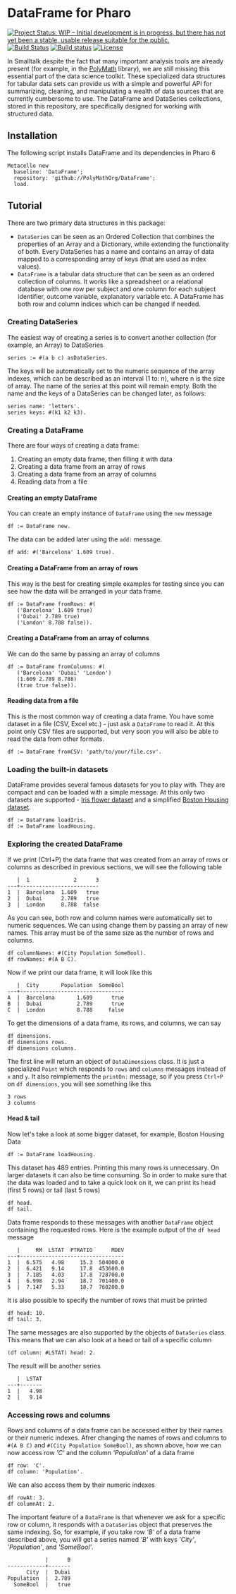 # DataFrame for Pharo
[![Project Status: WIP – Initial development is in progress, but there has not yet been a stable, usable release suitable for the public.](http://www.repostatus.org/badges/latest/wip.svg)](http://www.repostatus.org/#wip)
[![Build Status](https://travis-ci.org/PolyMathOrg/DataFrame.svg?branch=master)](https://travis-ci.org/PolyMathOrg/DataFrame)
[![Build status](https://ci.appveyor.com/api/projects/status/1wdnjvmlxfbml8qo?svg=true)](https://ci.appveyor.com/project/olekscode/dataframe)
[![License](https://img.shields.io/badge/license-MIT-blue.svg)](https://raw.githubusercontent.com/PolyMathOrg/DataFrame/master/LICENSE)

In Smalltalk despite the fact that many important analysis tools are already present (for example, in the [PolyMath](https://github.com/PolyMathOrg/PolyMath) library), we are still missing this essential part of the data science toolkit. These specialized data structures for tabular data sets can provide us with a simple and powerful API for summarizing, cleaning, and manipulating a wealth of data sources that are currently cumbersome to use. The DataFrame and DataSeries collections, stored in this repository, are specifically designed for working with structured data.

## Installation
The following script installs DataFrame and its dependencies in Pharo 6

```smalltalk
Metacello new
  baseline: 'DataFrame';
  repository: 'github://PolyMathOrg/DataFrame';
  load.
```

## Tutorial
There are two primary data structures in this package:
* `DataSeries` can be seen as an Ordered Collection that combines the properties of an Array and a Dictionary, while extending the functionality of both. Every DataSeries has a name and contains an array of data mapped to a corresponding array of keys (that are used as index values).
* `DataFrame` is a tabular data structure that can be seen as an ordered collection of columns. It works like a spreadsheet or a relational database with one row per subject and one column for each subject identifier, outcome variable, explanatory variable etc. A DataFrame has both row and column indices which can be changed if needed.

### Creating DataSeries
The easiest way of creating a series is to convert another collection (for example, an Array) to DataSeries

```smalltalk
series := #(a b c) asDataSeries.
```

The keys will be automatically set to the numeric sequence of the array indexes, which can be described as an interval (1 to: n), where n is the size of array. The name of the series at this point will remain empty. Both the name and the keys of a DataSeries can be changed later, as follows:

```smalltalk
series name: 'letters'.
series keys: #(k1 k2 k3).
```

### Creating a DataFrame
There are four ways of creating a data frame:
1. Creating an empty data frame, then filling it with data
2. Creating a data frame from an array of rows
3. Creating a data frame from an array of columns
4. Reading data from a file

#### Creating an empty DataFrame
You can create an empty instance of `DataFrame` using the `new` message

```smalltalk
df := DataFrame new.
```
The data can be added later using the `add:` message.
```smalltalk
df add: #('Barcelona' 1.609 true).
```

#### Creating a DataFrame from an array of rows
This way is the best for creating simple examples for testing since you can see how the data will be arranged in your data frame.

```smalltalk
df := DataFrame fromRows: #(
   ('Barcelona' 1.609 true)
   ('Dubai' 2.789 true)
   ('London' 8.788 false)).
```

#### Creating a DataFrame from an array of columns
We can do the same by passing an array of columns

```smalltalk
df := DataFrame fromColumns: #(
   ('Barcelona' 'Dubai' 'London')
   (1.609 2.789 8.788)
   (true true false)).
```

#### Reading data from a file
This is the most common way of creating a data frame. You have some dataset in a file (CSV, Excel etc.) - just ask a `DataFrame` to read it. At this point only CSV files are supported, but very soon you will also be able to read the data from other formats.

```smalltalk
df := DataFrame fromCSV: 'path/to/your/file.csv'.
```

### Loading the built-in datasets
DataFrame provides several famous datasets for you to play with. They are compact and can be loaded with a simple message. At this only two datasets are supported - [Iris flower dataset](https://en.wikipedia.org/wiki/Iris_flower_data_set) and a simplified [Boston Housing dataset](https://www.kaggle.com/c/house-prices-advanced-regression-techniques/data).

```smalltalk
df := DataFrame loadIris.
df := DataFrame loadHousing.
```

### Exploring the created DataFrame
If we print (Ctrl+P) the data frame that was created from an array of rows or columns as described in previous sections, we will see the following table

```
   |  1              2      3  
---+-------------------------
1  |  Barcelona  1.609   true  
2  |  Dubai      2.789   true  
3  |  London     8.788  false 
```

As you can see, both row and column names were automatically set to numeric sequences. We can using change them by passing an array of new names. This array must be of the same size as the number of rows and columns.

```smalltalk
df columnNames: #(City Population SomeBool).
df rowNames: #(A B C).
```

Now if we print our data frame, it will look like this

```
   |  City       Population  SomeBool  
---+---------------------------------
A  |  Barcelona       1.609      true  
B  |  Dubai           2.789      true  
C  |  London          8.788     false
```

To get the dimensions of a data frame, its rows, and columns, we can say

```smalltalk
df dimensions.
df dimensions rows.
df dimensions columns.
```

The first line will return an object of `DataDimensions` class. It is just a specialized `Point` which responds to `rows` and `columns` messages instead of `x` and `y`. It also reimplements the `printOn:` message, so if you press `Ctrl+P` on `df dimensions`, you will see something like this

```
3 rows
3 columns
```

#### Head & tail
Now let's take a look at some bigger dataset, for example, Boston Housing Data

```smalltalk
df := DataFrame loadHousing.
```

This dataset has 489 entries. Printing this many rows is unnecessary. On larger datasets it can also be time consuming. So in order to make sure that the data was loaded and to take a quick look on it, we can print its head (first 5 rows) or tail (last 5 rows)

```smalltalk
df head.
df tail.
```

Data frame responds to these messages with another `DataFrame` object containing the requested rows. Here is the example output of the `df head` message

```
   |     RM  LSTAT  PTRATIO      MDEV  
---+---------------------------------
1  |  6.575   4.98     15.3  504000.0  
2  |  6.421   9.14     17.8  453600.0  
3  |  7.185   4.03     17.8  728700.0  
4  |  6.998   2.94     18.7  701400.0  
5  |  7.147   5.33     18.7  760200.0  
```

It is also possible to specify the number of rows that must be printed

```smalltalk
df head: 10.
df tail: 3.
```

The same messages are also supported by the objects of `DataSeries` class. This means that we can also look at a head or tail of a specific column

```smalltalk
(df column: #LSTAT) head: 2.
```

The result will be another series

```
   |  LSTAT  
---+-------
1  |   4.98  
2  |   9.14
```

### Accessing rows and columns
Rows and columns of a data frame can be accessed either by their names or their numeric indexes. Afrer changing the names of rows and columns to `#(A B C)` and `#(City Population SomeBool)`, as shown above, how we can now access row _'C'_ and the column _'Population'_ of a data frame

```smalltalk
df row: 'C'.
df column: 'Population'.
```

We can also access them by their numeric indexes

```smalltalk
df rowAt: 3.
df columnAt: 2.
```

The important feature of a `DataFrame` is that whenever we ask for a specific row or column, it responds with a `DataSeries` object that preserves the same indexing. So, for example, if you take row _'B'_ of a data frame described above, you will get a series named _'B'_ with keys _'City'_, _'Population'_, and _'SomeBool'_.

```
            |      B  
------------+-------
      City  |  Dubai  
Population  |  2.789  
  SomeBool  |   true 
```
